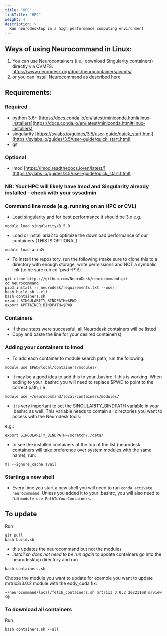 ```yaml
---
title: "HPC"
linkTitle: "HPC"
weight: 4
description: >
  Run neurodesktop in a high performance computing environment
---
```


## Ways of using Neurocommand in Linux:
1) You can use Neurocontainers (i.e., download Singularity containers) directly via CVMFS: https://www.neurodesk.org/docs/neurocontainers/cvmfs/
2) or you can install Neurocommand as described here: 

## Requirements:
### Required
- python 3.6+ [https://docs.conda.io/en/latest/miniconda.html#linux-installers](https://docs.conda.io/en/latest/miniconda.html#linux-installers)
- singularity [https://sylabs.io/guides/3.5/user-guide/quick_start.html](https://sylabs.io/guides/3.5/user-guide/quick_start.html)
- git

### Optional
- lmod [https://lmod.readthedocs.io/en/latest/](https://sylabs.io/guides/3.5/user-guide/quick_start.html)

### NB: Your HPC will likely have lmod and Singularity already installed - check with your sysadmin

### Command line mode (e.g. running on an HPC or CVL)  
- Load singularity and for best performance it should be 3.x e.g.
```
module load singularity/3.5.0
``` 
- Load or install aria2 to optimize the download performance of our containers (THIS IS OPTIONAL)
```
module load aria2c
```
- To install the repository, run the following (make sure to clone this to a directory with enough storage, write permissions and NOT a symbolic link (to be sure run cd \`pwd -P\`)!)
```
git clone https://github.com/NeuroDesk/neurocommand.git 
cd neurocommand 
pip3 install -r neurodesk/requirements.txt --user 
bash build.sh --cli
bash containers.sh
export SINGULARITY_BINDPATH=$PWD
export APPTAINER_BINDPATH=$PWD
```
### Containers
- If these steps were successful, all Neurodesk containers will be listed
- Copy and paste the line for your desired container(s)


### Adding your containers to lmod
- To add each container to module search path, run the following: 
```
module use $PWD/local/containers/modules/
```
- It may be a good idea to add this to your .bashrc if this is working. When adding to your .bashrc you will need to replace $PWD to point to the correct path, i.e.
 
 ```
 module use ~/neurocommand/local/containers/modules/
 ```

- It is very important to set the SINGULARITY_BINDPATH variable in your .bashrc as well. This variable needs to contain all directories you want to access with the Neurodesk tools:

e.g.:
```
export SINGULARITY_BINDPATH=/scratch/,/data/
```
 
- to see the installed containers at the top of the list (neurodesk containers will take preference over system modules with the same name), run:
``` 
ml --ignore_cache avail
```

### Starting a new shell
- Every time you start a new shell you will need to run `conda activate neurocommand`. Unless you added it to your .bashrc, you will also need to run `module use PathToYourContainers`. 


## To update
Run 
```
git pull
bash build.sh
```  
- this updates the neurocommand but not the modules
- _install.sh does not need to be run again_
to update containers go into the neurodesktop directory and run 
```
bash containers.sh
``` 
 Choose the module you want to update for example you want to update mrtrix3/3.0.2 module with the eddy_cuda fix:
```
~/neurocommand/local/fetch_containers.sh mrtrix3 3.0.2 20221108 mrview $@
```

### To download all containers
Run 
```
bash containers.sh --all
```
